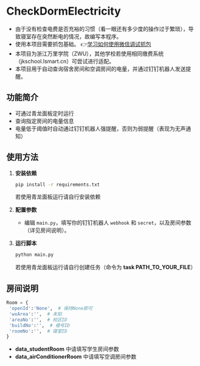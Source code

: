 # CheckDormElectricity

- 由于没有检查电费是否充裕的习惯（看一眼还有多少度的操作过于繁琐），导致寝室存在突然断电的情况，故编写本程序。
- 使用本项目需要抓包基础。 👉[学习如何使用微信调试抓包](./PacketCapture.md)
- 本项目为浙江万里学院（ZWU），其他学校若使用相同缴费系统（jkschool.lsmart.cn）可尝试进行适配。
- 本项目用于自动查询宿舍房间和空调房间的电量，并通过钉钉机器人发送提醒。

## 功能简介

- 可通过青龙面板定时运行
- 查询指定房间的电量信息
- 电量低于阈值时自动通过钉钉机器人强提醒，否则为弱提醒（表现为无声通知）

## 使用方法

1. **安装依赖**

   ```sh
   pip install -r requirements.txt
   ```

   若使用青龙面板运行请自行安装依赖

2. **配置参数**

   - 编辑 `main.py`，填写你的钉钉机器人 `webhook` 和 `secret`，以及房间参数（详见房间说明）。

3. **运行脚本**

   ```sh
   python main.py
   ```
   若使用青龙面板运行请自行创建任务（命令为 **task PATH_TO_YOUR_FILE**）

## 房间说明
   ```python
   Room = {
    'openId':'None',  # 保持None即可
    'wxArea':'',  # 未知
    'areaNo':'',  # 校区ID
    'buildNo':'',  # 楼号ID
    'roomNo':'',  # 寝室ID
   }
   ```
   - **data_studentRoom** 中请填写学生房间参数
   - **data_airConditionerRoom** 中请填写空调房间参数